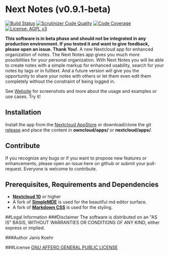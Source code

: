 # Next Notes (v0.9.1-beta)
[![Build Status](https://travis-ci.org/janis91/nextnotes.svg?branch=master)](https://travis-ci.org/janis91/nextnotes) [![Scrutinizer Code Quality](https://scrutinizer-ci.com/g/janis91/nextnotes/badges/quality-score.png?b=master)](https://scrutinizer-ci.com/g/janis91/nextnotes/?branch=master) [![Code Coverage](https://scrutinizer-ci.com/g/janis91/nextnotes/badges/coverage.png?b=master)](https://scrutinizer-ci.com/g/janis91/nextnotes/?branch=master) [![License: AGPL v3](https://img.shields.io/badge/License-AGPL%20v3-blue.svg)](http://www.gnu.org/licenses/agpl-3.0)

**This software is in beta phase and should not be integrated in any production environment. If you tested it and want to give feedback, please open an issue. Thank You!**.
A new Nextcloud app for enhanced organization of notes.
The Next Notes app gives you much more possibilities for your personal organization. With Next Notes you will be able to create notes with a simple markup for enhanced usability, search for your notes by tags or in fulltext. And a future version will give you the opportunity to share your notes with others or let them even edit them completely without the constraint of being logged in.

See [Website](http://janis91.github.io/nextnotes/) for screenshots and more about the usage and examples or use cases.
Try it!

## Installation
Install the app from the [Nextcloud AppStore](http://apps.nextcloud.com) or download/clone the git [release](https://github.com/janis91/nextnotes/releases) and place the content in **owncloud/apps/** or **nextcloud/apps/**.

## Contribute
If you recognize any bugs or if you want to propose new features or enhancements, please open an issue here on github or submit your pull-request. Everyone is welcome to contribute.

## Prerequisites, Requirements and Dependencies
* **[Nextcloud 10](https://nextcloud.com/)** or higher
* A fork of **[SimpleMDE](https://github.com/NextStepWebs/simplemde-markdown-editor)** is used for the beautiful md editor surface.
* A fork of **[Markdown CSS](https://github.com/sindresorhus/github-markdown-css)** is used for the styling.

##Legal Information
###Disclaimer
The software is distributed on an "AS IS" BASIS, WITHOUT WARRANTIES OR CONDITIONS OF ANY KIND, either express or implied.

###Author
Janis Koehr

###License
[GNU AFFERO GENERAL PUBLIC LICENSE](https://github.com/janis91/nextnotes/blob/master/COPYING)
